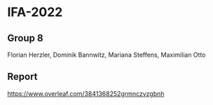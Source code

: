 # IFA-2022

## Group 8
Florian Herzler, Dominik Bannwitz, Mariana Steffens, Maximilian Otto

## Report
https://www.overleaf.com/3841368252grmnczvzgbnh
